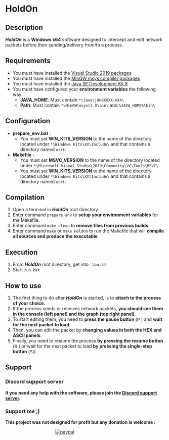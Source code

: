 # HoldOn
## Description
***HoldOn*** is a **Windows x64** software designed to intercept and edit network packets before their sending/delivery from/to a process.
## Requirements
- You must have installed the [Visual Studio 2019 packages](https://visualstudio.microsoft.com/fr/downloads/)  
- You must have installed the [MinGW msys compiler packages](https://sourceforge.net/projects/mingw/)  
- You must have installed the [Java SE Development Kit 8](https://www.oracle.com/fr/java/technologies/javase/javase-jdk8-downloads.html)  
- You must have configured your **environment variables** the following way:  
  - **JAVA_HOME**: Must contain `*\Java\jdk8XXXX-XXX\`  
  - **Path**: Must contain `*\MinGW\msys\1.0\bin\` and `%JAVA_HOME%\bin\`
## Configuration
- **prepare_env.bat** :
  - You must set **WIN_KITS_VERSION** to the name of the directory located under `*\Windows Kits\XX\Include\` and that contains a directory named `ucrt`.  
- **Makefile** :
  - You must set **MSVC_VERSION** to the name of the directory located under `*\Microsoft Visual Studio\2019\Community\VC\Tools\MSVC\`  
  - You must set **WIN_KITS_VERSION** to the name of the directory located under `*\Windows Kits\XX\Include\` and that contains a directory named `ucrt`.
## Compilation
1. Open a terminal in ***HoldOn*** root directory.
2. Enter command `prepare_env` to **setup your environment variables** for the Makefile.
3. Enter command `make clean` to **remove files from previous builds**.
4. Enter command `make` or `make HoldOn` to run the Makefile that will **compile all sources and produce the executable**.
## Execution
1. From ***HoldOn*** root directory, get into `.\build`
2. Start `run.bat`
## How to use
1. The first thing to do after ***HoldOn*** is started, is to **attach to the process of your choice**.
2. If the process sends or receives network packets, **you should see them in the console (left panel) and the graph (top right panel)**.
3. To start editing them, you need to **press the pause button** (<img src="https://github.com/HellDiner/HoldOn/blob/main/app/res/img/pause.png" width="13" alt="Pause button image" title="Pause button">) and **wait for the next packet to load**.
4. Then, you can edit the packet by **changing values in both the HEX and ASCII panels**.
5. Finally, you need to resume the process **by pressing the resume button** (<img src="https://github.com/HellDiner/HoldOn/blob/main/app/res/img/play.png" width="13" alt="Resume button image" title="Resume button">) or wait for the next packet to load **by pressing the single-step button** (<img src="https://github.com/HellDiner/HoldOn/blob/main/app/res/img/single_step.png" width="13" alt="Single-step button image" title="Single-step button">).
## Support
### Discord support server
**If you need any help with the software, please join the [Discord support server](https://discord.gg/bNNWBnk).**

### Support me ;)
**This project was not designed for profit but any donation is welcome :**  
  
&nbsp;&nbsp;&nbsp;&nbsp;&nbsp;&nbsp;&nbsp;&nbsp;&nbsp;&nbsp;&nbsp;&nbsp;&nbsp;&nbsp;&nbsp;&nbsp;&nbsp;&nbsp;&nbsp;&nbsp;&nbsp;&nbsp;&nbsp;&nbsp;&nbsp;&nbsp;&nbsp;&nbsp;&nbsp;&nbsp;&nbsp;&nbsp;&nbsp;&nbsp;&nbsp;&nbsp;&nbsp;&nbsp;&nbsp;&nbsp;[![paypal](https://www.paypalobjects.com/en_US/i/btn/btn_donateCC_LG.gif)](https://www.paypal.com/donate?hosted_button_id=FGPVL34PVQVZJ)
